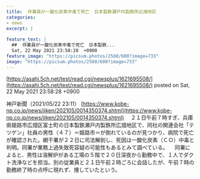 ```yaml
---
title:  作業員が一酸化炭素中毒で死亡　日本製鉄瀬戸内製鉄所広畑地区  
categories:
- news
excerpt: |
  
feature_text: |
  ##  作業員が一酸化炭素中毒で死亡　日本製鉄...
  Sat, 22 May 2021 23:58:28  +0900
feature_image: "https://picsum.photos/2560/600?image=733"
image: "https://picsum.photos/2560/600?image=733"
---
```


[https://asahi.5ch.net/test/read.cgi/newsplus/1621695508/](https://asahi.5ch.net/test/read.cgi/newsplus/1621695508/)
posted on Sat, 22 May 2021 23:58:28  +0900

<!--more-->

神戸新聞（2021/05/22 23:11） [https://www.kobe-np.co.jp/news/jiken/202105/0014350374.shtml](https://www.kobe-np.co.jp/news/jiken/202105/0014350374.shtml) 　２１日午前７時すぎ、兵庫県姫路市広畑区富士町の日本製鉄瀬戸内製鉄所広畑地区で、同社の関連会社「テツゲン」社員の男性（４７）＝姫路市＝が倒れているのが見つかり、病院で死亡が確認された。網干署が２２日に司法解剖し、死因は一酸化炭素（ＣＯ）中毒と判明。同署が業務上過失致死容疑の可能性もあるとみて調べている。 　同署によると、男性は溶解炉がある工場の５階で２０日深夜から勤務中で、１人でダクト洗浄などを担当。別の従業員と２１日午前２時ごろに会話したが、午前７時の勤務終了時の点呼に現れず、捜していたという。
